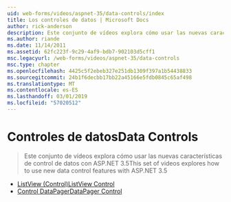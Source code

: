 ```yaml
---
uid: web-forms/videos/aspnet-35/data-controls/index
title: Los controles de datos | Microsoft Docs
author: rick-anderson
description: Este conjunto de vídeos explora cómo usar las nuevas características de control de datos con ASP.NET 3.5
ms.author: riande
ms.date: 11/14/2011
ms.assetid: 62fc223f-9c29-4af9-bdb7-902103d5cff1
msc.legacyurl: /web-forms/videos/aspnet-35/data-controls
msc.type: chapter
ms.openlocfilehash: 4425c5f2ebeb327e251db1309f397a1b54438833
ms.sourcegitcommit: 24b1f6decbb17bb22a45166e5fdb0845c65af498
ms.translationtype: MT
ms.contentlocale: es-ES
ms.lasthandoff: 03/01/2019
ms.locfileid: "57020512"
---
```

<a name="data-controls"></a><span data-ttu-id="43367-103">Controles de datos</span><span class="sxs-lookup"><span data-stu-id="43367-103">Data Controls</span></span>
====================
> <span data-ttu-id="43367-104">Este conjunto de vídeos explora cómo usar las nuevas características de control de datos con ASP.NET 3.5</span><span class="sxs-lookup"><span data-stu-id="43367-104">This set of videos explores how to use new data control features with ASP.NET 3.5</span></span>


- [<span data-ttu-id="43367-105">ListView (Control)</span><span class="sxs-lookup"><span data-stu-id="43367-105">ListView Control</span></span>](the-listview-control.md)
- [<span data-ttu-id="43367-106">Control DataPager</span><span class="sxs-lookup"><span data-stu-id="43367-106">DataPager Control</span></span>](the-datapager-control.md)

